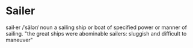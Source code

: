 # Sailer

sail·er
/ˈsālər/
noun
a sailing ship or boat of specified power or manner of sailing.
"the great ships were abominable sailers: sluggish and difficult to maneuver"
